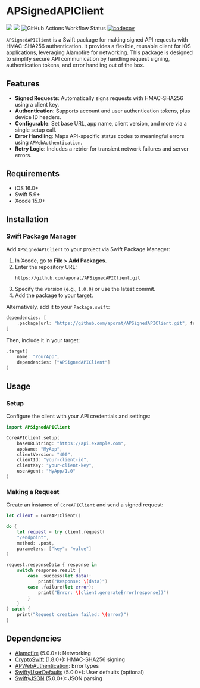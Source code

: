 # APSignedAPIClient

[![](https://img.shields.io/endpoint?url=https%3A%2F%2Fswiftpackageindex.com%2Fapi%2Fpackages%2Faporat%2FAAPSignedAPIClient%2Fbadge%3Ftype%3Dswift-versions)](https://swiftpackageindex.com/aporat/APSignedAPIClient)
[![](https://img.shields.io/endpoint?url=https%3A%2F%2Fswiftpackageindex.com%2Fapi%2Fpackages%2Faporat%2FAPSignedAPIClient%2Fbadge%3Ftype%3Dplatforms)](https://swiftpackageindex.com/aporat/APSignedAPIClient)
![GitHub Actions Workflow Status](https://github.com/aporat/APSignedAPIClient/actions/workflows/ci.yml/badge.svg)
[![codecov](https://codecov.io/github/aporat/APSignedAPIClient/graph/badge.svg?token=OHF9AE0KMC)](https://codecov.io/github/aporat/APSignedAPIClient)

`APSignedAPIClient` is a Swift package for making signed API requests with HMAC-SHA256 authentication. It provides a flexible, reusable client for iOS applications, leveraging Alamofire for networking. This package is designed to simplify secure API communication by handling request signing, authentication tokens, and error handling out of the box.

## Features
- **Signed Requests**: Automatically signs requests with HMAC-SHA256 using a client key.
- **Authentication**: Supports account and user authentication tokens, plus device ID headers.
- **Configurable**: Set base URL, app name, client version, and more via a single setup call.
- **Error Handling**: Maps API-specific status codes to meaningful errors using `APWebAuthentication`.
- **Retry Logic**: Includes a retrier for transient network failures and server errors.

## Requirements
- iOS 16.0+
- Swift 5.9+
- Xcode 15.0+

## Installation

### Swift Package Manager
Add `APSignedAPIClient` to your project via Swift Package Manager:

1. In Xcode, go to **File > Add Packages**.
2. Enter the repository URL:
   ```
   https://github.com/aporat/APSignedAPIClient.git
   ```
3. Specify the version (e.g., `1.0.0`) or use the latest commit.
4. Add the package to your target.

Alternatively, add it to your `Package.swift`:

```swift
dependencies: [
    .package(url: "https://github.com/aporat/APSignedAPIClient.git", from: "1.0.0")
]
```

Then, include it in your target:

```swift
.target(
    name: "YourApp",
    dependencies: ["APSignedAPIClient"]
)
```

## Usage

### Setup
Configure the client with your API credentials and settings:

```swift
import APSignedAPIClient

CoreAPIClient.setup(
    baseURLString: "https://api.example.com",
    appName: "MyApp",
    clientVersion: "400",
    clientId: "your-client-id",
    clientKey: "your-client-key",
    userAgent: "MyApp/1.0"
)
```

### Making a Request
Create an instance of `CoreAPIClient` and send a signed request:

```swift
let client = CoreAPIClient()

do {
    let request = try client.request(
    "/endpoint",
    method: .post,
    parameters: ["key": "value"]
)

request.responseData { response in
    switch response.result {
        case .success(let data):
            print("Response: \(data)")
        case .failure(let error):
            print("Error: \(client.generateError(response))")
        }
    }
} catch {
    print("Request creation failed: \(error)")
}
```

## Dependencies
- [Alamofire](https://github.com/Alamofire/Alamofire) (5.0.0+): Networking
- [CryptoSwift](https://github.com/krzyzanowskim/CryptoSwift) (1.8.0+): HMAC-SHA256 signing
- [APWebAuthentication](https://github.com/aporat/APWebAuthentication): Error types
- [SwiftyUserDefaults](https://github.com/sunshinejr/SwiftyUserDefaults) (5.0.0+): User defaults (optional)
- [SwiftyJSON](https://github.com/SwiftyJSON/SwiftyJSON) (5.0.0+): JSON parsing
